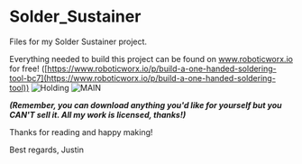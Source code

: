 # Solder_Sustainer
Files for my Solder Sustainer project.

Everything needed to build this project can be found on www.roboticworx.io for free! ([https://www.roboticworx.io/p/build-a-one-handed-soldering-tool-bc7](https://www.roboticworx.io/p/build-a-one-handed-soldering-tool))
![Holding](https://github.com/user-attachments/assets/4fd668cd-7b3f-4bd0-9ab3-5c174ba9b370)
![MAIN](https://github.com/user-attachments/assets/c780f081-1b35-4a9a-b309-f946fe053929)

**_(Remember, you can download anything you'd like for yourself but you CAN'T sell it. All my work is licensed, thanks!)_**

Thanks for reading and happy making!

Best regards,
Justin
